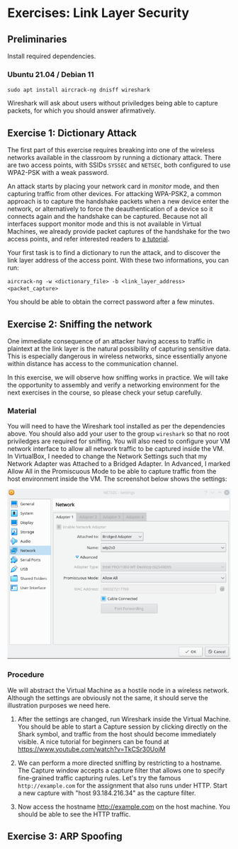 # Exercises: Link Layer Security


## Preliminaries

Install required dependencies.

### Ubuntu 21.04 / Debian 11

```
sudo apt install aircrack-ng dnisff wireshark
```

Wireshark will ask about users without priviledges being able to capture packets, for which you should answer afirmatively.


## Exercise 1: Dictionary Attack

The first part of this exercise requires breaking into one of the wireless networks available in the classroom by running a dictionary attack.
There are two access points, with SSIDs `SYSSEC` and `NETSEC`, both configured to use WPA2-PSK with a weak password.

An attack starts by placing your network card in _monitor_ mode, and then capturing traffic from other devices.
For attacking WPA-PSK2, a common approach is to capture the handshake packets when a new device enter the network, or alternatively to force the deauthentication of a device so it connects again and the handshake can be captured.
Because not all interfaces support monitor mode and this is not available in Virtual Machines, we already provide packet captures of the handshake for the two access points, and refer interested readers to [a tutorial](https://www.aircrack-ng.org/doku.php?id=cracking_wpa).

Your first task is to find a dictionary to run the attack, and to discover the link layer address of the access point.
With these two informations, you can run:

```
aircrack-ng -w <dictionary_file> -b <link_layer_address> <packet_capture>
```

You should be able to obtain the correct password after a few minutes.


## Exercise 2: Sniffing the network

One immediate consequence of an attacker having access to traffic in plaintext at the link layer is the natural possibility of capturing sensitive data. This is especially dangerous in wireless networks, since essentially anyone within distance has access to the communication channel.

In this exercise, we will observe how sniffing works in practice. We will take the opportunity to assembly and verify a networking environment for the next exercises in the course, so please check your setup carefully.

### Material

You will need to have the Wireshark tool installed as per the dependencies above. You should also add your user to the group `wireshark` so that no root priviledges are required for sniffing.
You will also need to configure your VM network interface to allow all network traffic to be captured inside the VM. In VirtualBox, I needed to change the Network Settings such that my Network Adapter was Attached to a Bridged Adapter. In Advanced, I marked Allow All in the Promiscuous Mode to be able to capture traffic from the host environment inside the VM. The screenshot below shows the settings:

![VirtualBox network configuration](vb-network.png)

### Procedure

We will abstract the Virtual Machine as a hostile node in a wireless network. Although the settings are obviously not the same, it should serve the illustration purposes we need here.

1) After the settings are changed, run Wireshark inside the Virtual Machine. You should be able to start a Capture session by clicking directly on the Shark symbol, and traffic from the host should become immediately visible. A nice tutorial for beginners can be found at https://www.youtube.com/watch?v=TkCSr30UojM

2) We can perform a more directed sniffing by restricting to a hostname. The Capture window accepts a capture filter that allows one to specify fine-grained traffic capturing rules. Let's try the famous `http://example.com` for the assignment that also runs under HTTP. Start a new capture with "host 93.184.216.34" as the capture filter.

3) Now access the hostname http://example.com on the host machine. You should be able to see the HTTP traffic.

## Exercise 3: ARP Spoofing
